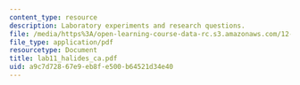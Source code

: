 ```yaml
---
content_type: resource
description: Laboratory experiments and research questions.
file: /media/https%3A/open-learning-course-data-rc.s3.amazonaws.com/12-108-structure-of-earth-materials-fall-2004/a9c7d72867e9eb8fe500b64521d34e40_lab11_halides_ca.pdf
file_type: application/pdf
resourcetype: Document
title: lab11_halides_ca.pdf
uid: a9c7d728-67e9-eb8f-e500-b64521d34e40
---
```

